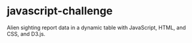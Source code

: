 # javascript-challenge
Alien sighting report data in a dynamic table with JavaScript, HTML, and CSS, and D3.js.
